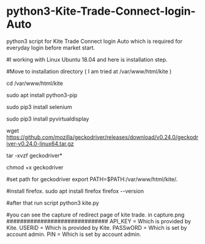 # python3-Kite-Trade-Connect-login-Auto
python3 script for Kite Trade Connect login Auto which is required for everyday login before market start.

#I working with Linux Ubuntu 18.04 and here is installation step.

#Move to installation directory ( I am tried at /var/www/html/kite )

cd /var/www/html/kite

sudo apt install python3-pip

sudo pip3 install selenium

sudo pip3 install pyvirtualdisplay

wget https://github.com/mozilla/geckodriver/releases/download/v0.24.0/geckodriver-v0.24.0-linux64.tar.gz

tar -xvzf geckodriver*

chmod +x geckodriver

#set path for geckodriver
export PATH=$PATH:/var/www/html/kite/.

#install firefox.
sudo apt install firefox
firefox --version

#after that run script 
python3 kite.py

#you can see the capture of redirect page of kite trade. in capture.png
##############################
API_KEY = Which is provided by Kite.
USERiD = Which is provided by Kite.
PASSwORD = Which is set by account admin.
PiN = Which is set by account admin.
